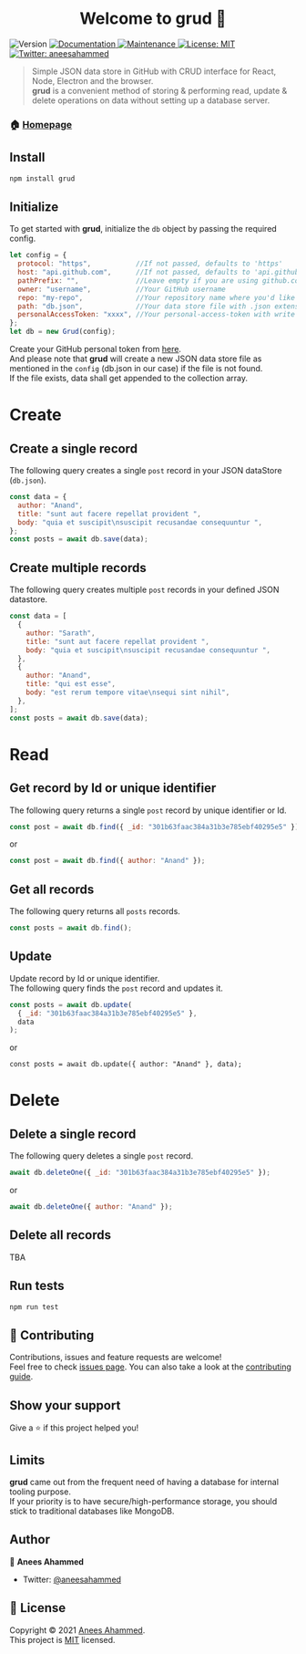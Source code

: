 <h1 align="center">Welcome to grud 👋</h1>
<p>
  <img alt="Version" src="https://img.shields.io/badge/version-1.0.6-blue.svg?cacheSeconds=2592000" />
  <a href="https://github.com/aneesahammed/grud#readme" target="_blank">
    <img alt="Documentation" src="https://img.shields.io/badge/documentation-yes-brightgreen.svg" />
  </a>
  <a href="https://github.com/aneesahammed/grud/graphs/commit-activity" target="_blank">
    <img alt="Maintenance" src="https://img.shields.io/badge/Maintained%3F-yes-green.svg" />
  </a>
  <a href="https://github.com/aneesahammed/grud/blob/master/LICENSE" target="_blank">
    <img alt="License: MIT" src="https://img.shields.io/github/license/aneesahammed/grud" />
  </a>
  <a href="https://twitter.com/aneesahammed" target="_blank">
    <img alt="Twitter: aneesahammed" src="https://img.shields.io/twitter/follow/aneesahammed.svg?style=social" />
  </a>
</p>

> Simple JSON data store in GitHub with CRUD interface for React, Node, Electron and the browser.<br/>
> **grud** is a convenient method of storing & performing read, update & delete operations on data without setting up a database server.

### 🏠 [Homepage](https://github.com/aneesahammed/grud#readme)

## Install

```sh
npm install grud
```

## Initialize

To get started with **grud**, initialize the `db` object by passing the required config.

```js
let config = {
  protocol: "https",           //If not passed, defaults to 'https'
  host: "api.github.com",      //If not passed, defaults to 'api.github.com' | In case of Enterprise-GitHub e.g github.snapcircle.net.
  pathPrefix: "",              //Leave empty if you are using github.com | In case of Enterprise-GitHub e.g api/v3
  owner: "username",           //Your GitHub username
  repo: "my-repo",             //Your repository name where you'd like to have your JSON store hosted
  path: "db.json",             //Your data store file with .json extension
  personalAccessToken: "xxxx", //Your personal-access-token with write access
};
let db = new Grud(config);
```

Create your GitHub personal token from [here](https://github.com/settings/tokens).<br/>
And please note that **grud** will create a new JSON data store file as mentioned in the `config` (db.json in our case) if the file is not found.<br/>
If the file exists, data shall get appended to the collection array.

# Create

## Create a single record

The following query creates a single `post` record in your JSON dataStore (`db.json`).

```js
const data = {
  author: "Anand",
  title: "sunt aut facere repellat provident ",
  body: "quia et suscipit\nsuscipit recusandae consequuntur ",
};
const posts = await db.save(data);
```

## Create multiple records

The following query creates multiple `post` records in your defined JSON datastore.

```js
const data = [
  {
    author: "Sarath",
    title: "sunt aut facere repellat provident ",
    body: "quia et suscipit\nsuscipit recusandae consequuntur ",
  },
  {
    author: "Anand",
    title: "qui est esse",
    body: "est rerum tempore vitae\nsequi sint nihil",
  },
];
const posts = await db.save(data);
```

# Read

## Get record by Id or unique identifier

The following query returns a single `post` record by unique identifier or Id.

```js
const post = await db.find({ _id: "301b63faac384a31b3e785ebf40295e5" });
```

or

```js
const post = await db.find({ author: "Anand" });
```

## Get all records

The following query returns all `posts` records.

```js
const posts = await db.find();
```

## Update

Update record by Id or unique identifier. <br/>
The following query finds the `post` record and updates it.

```js
const posts = await db.update(
  { _id: "301b63faac384a31b3e785ebf40295e5" },
  data
);
```

or

```
const posts = await db.update({ author: "Anand" }, data);
```

# Delete

## Delete a single record

The following query deletes a single `post` record.

```js
await db.deleteOne({ _id: "301b63faac384a31b3e785ebf40295e5" });
```

or

```js
await db.deleteOne({ author: "Anand" });
```

## Delete all records

TBA

## Run tests

```sh
npm run test
```

## 🤝 Contributing

Contributions, issues and feature requests are welcome!<br />Feel free to check [issues page](https://github.com/aneesahammed/grud/issues). You can also take a look at the [contributing guide](https://github.com/aneesahammed/grud/blob/master/CONTRIBUTING.md).

## Show your support

Give a ⭐️ if this project helped you!

## Limits

**grud** came out from the frequent need of having a database for internal tooling purpose.<br/>
If your priority is to have secure/high-performance storage, you should stick to traditional databases like MongoDB.

## Author

👤 **Anees Ahammed**

- Twitter: [@aneesahammed](https://twitter.com/aneesahammed)

## 📝 License

Copyright © 2021 [Anees Ahammed](https://github.com/aneesahammed).<br />
This project is [MIT](https://github.com/aneesahammed/grud/blob/master/LICENSE) licensed.
